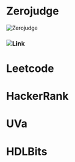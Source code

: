 # Zerojudge
![Zerojudge]()
### ![Link](https://github.com/Offliners/ZeroJugde-writeup)

# Leetcode

# HackerRank

# UVa

# HDLBits
